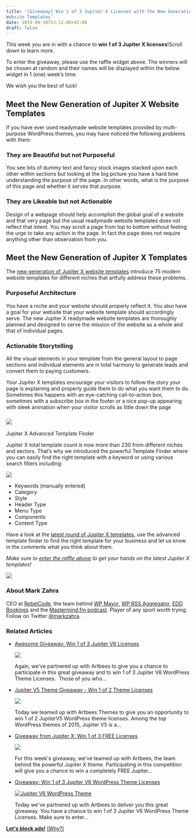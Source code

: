 ```yaml
---
title: '[Giveaway] Win 1 of 3 Jupiter X Licenses with the New Generation of
Website Templates'
date: 2019-09-30T13:12:00+01:00
draft: false
---
```


This week you are in with a chance to **win 1 of 3 Jupiter X licenses**!Scroll down to learn more.

To enter the giveaway, please use the raffle widget above. The winners will be chosen at random and their names will be displayed within the below widget in 1 (one) week’s time.

We wish you the best of luck!

Meet the New Generation of Jupiter X Website Templates
------------------------------------------------------

If you have ever used readymade website templates provided by multi-purpose WordPress themes, you may have noticed the following problems with them:

### They are Beautiful but not Purposeful

You see lots of dummy text and fancy stock images stacked upon each other within sections but looking at the big picture you have a hard time understanding the purpose of the page. In other words, what is the purpose of this page and whether it serves that purpose.

### They are Likeable but not Actionable

Design of a webpage should help accomplish the global goal of a website and that very page but the usual readymade website templates does not reflect that intent. You may scroll a page from top to bottom without feeling the urge to take any action in the page. In fact the page does not require anything other than observation from you.

Meet the New Generation of Jupiter X Templates
----------------------------------------------

The [new generation of Jupiter X website templates](https://jupiterx.artbees.net/jupiter-x-templates/) introduce 75 modern website templates for different niches that artfully address these problems. 

### Purposeful Architecture

You have a niche and your website should properly reflect it. You also have a goal for your website that your website template should accordingly serve. The new Jupiter X readymade website templates are thoroughly planned and designed to serve the mission of the website as a whole and that of individual pages.

### Actionable Storytelling

All the visual elements in your template from the general layout to page sections and individual elements are in total harmony to generate leads and convert them to paying customers.

Your Jupiter X templates encourage your visitors to follow the story your page is explaining and properly guide them to do what you want them to do. Sometimes this happens with an eye-catching call-to-action box, sometimes with a subscribe box in the footer or a nice pop-up appearing with sleek animation when your visitor scrolls as little down the page

### ![](https://wpmayor.com/wp-content/uploads/2019/09/jupiter-x-featured-image-630x525.jpg)  
Jupiter X Advanced Template Finder

Jupiter X total template count is now more than 230 from different niches and sectors. That’s why we introduced the powerful Template Finder where you can easily find the right template with a keyword or using various search filters including:

![](https://wpmayor.com/wp-content/uploads/2019/09/jupiter-x-template-finder-630x525.jpg)

*   Keywords (manually entered)
*   Category
*   Style
*   Header Type
*   Menu Type
*   Components
*   Content Type

Have a look at the [latest round of Jupiter X templates](https://jupiterx.artbees.net/jupiter-x-templates/), use the advanced template finder to find the right template for your business and let us know in the comments what you think about them.

_Make sure to [enter the raffle above](https://wpmayor.com/giveaway-jupiterx/#raffle) to get your hands on the latest Jupiter X templates!_

![](https://secure.gravatar.com/avatar/24cc9bda892936d1e0cdc5269188e8fe?s=100&d=retro&r=g)

### About Mark Zahra

CEO at [RebelCode](https://rebelcode.com/), the team behind [WP Mayor](https://wpmayor.com/), [WP RSS Aggregator](http://www.wprssaggregator.com/), [EDD Bookings](http://eddbookings.com/) and the [Mastermind.fm podcast](http://mastermind.fm/). Player of any sport worth trying. Follow on Twitter [@markzahra](https://twitter.com/markzahra).

### Related Articles

*   [Awesome Giveaway: Win 1 of 3 Jupiter V6 Licenses](https://wpmayor.com/giveaway-jupiter-v6-licenses/)
    
    [![](https://wpmayor.com/wp-content/uploads/2017/12/WP-Mayor-Giveaway.png)](https://wpmayor.com/giveaway-jupiter-v6-licenses/)
    
    Again, we've partnered up with Artbees to give you a chance to participate in this great giveaway and to win 1 of 3 Jupiter V6 WordPress Theme Licenses.  Those of you who…
    
*   [Jupiter V5 Theme Giveaway - Win 1 of 2 Theme Licenses](https://wpmayor.com/jupiterv5-theme-giveaway/)
    
    [![](https://wpmayor.com/wp-content/uploads/2016/01/main.jpg)](https://wpmayor.com/jupiterv5-theme-giveaway/)
    
    Today we teamed up with Artbees Themes to give you an opportunity to win 1 of 2 JupiterV5 WordPress theme licenses. Among the top WordPress themes of 2015, Jupiter V5 is a…
    
*   [Giveaway from Jupiter X: Win 1 of 3 FREE Licenses](https://wpmayor.com/giveaway-jupiter-x-license/)
    
    [![](https://wpmayor.com/wp-content/uploads/2017/12/WP-Mayor-Giveaway.png)](https://wpmayor.com/giveaway-jupiter-x-license/)
    
    For this week's giveaway, we've teamed up with Artbees, the team behind the powerful Jupiter X theme. Participating in this competition will give you a chance to win a completely FREE Jupiter…
    
*   [Giveaway: Win 1 of 3 Jupiter V6 WordPress Theme Licenses](https://wpmayor.com/giveaway-jupiter-v6/)
    
    [![Jupiter V6 WordPress Theme](https://wpmayor.com/wp-content/uploads/2018/06/Screen-Shot-2018-06-23-at-19.29.26.png)](https://wpmayor.com/giveaway-jupiter-v6/)
    
    Today we've partnered up with Artbees to deliver you this great giveaway. You have a chance to win 1 of 3 Jupiter V6 WordPress Theme Licenses. Make sure to enter…
    

**[Let's block ads!](https://blockads.fivefilters.org)** [(Why?)](https://blockads.fivefilters.org/acceptable.html)